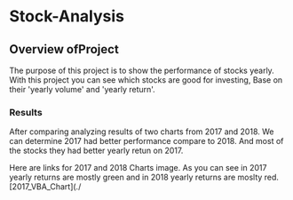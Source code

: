 # Stock-Analysis

## Overview ofProject

The purpose of this project is to show the performance of stocks yearly. With this project you can see which stocks are good for investing,
Base on their 'yearly volume' and 'yearly return'.


### Results

After comparing analyzing results of two charts from 2017 and 2018. We can determine 2017 had better performance compare to 2018. And most of the stocks they had better yearly retun on 2017.

Here are links for 2017 and 2018 Charts image. As you can see in 2017 yearly returns are mostly green and in 2018 yearly returns are moslty red. [2017_VBA_Chart](./



